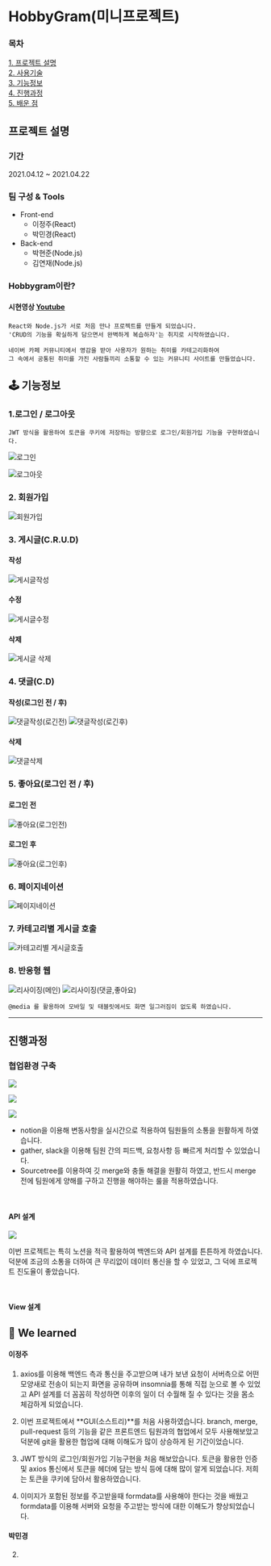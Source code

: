 # HobbyGram(미니프로젝트)

<!-- ![ezgif com-gif-maker (8)](https://user-images.githubusercontent.com/68773118/115060264-a0c68000-9f22-11eb-8c3d-c009883847c3.gif) -->

### 목차

[1. 프로젝트 설명 ](#프로젝트-설명)<br/>
[2. 사용기술 ](#tools)<br/>
[3. 기능정보 ](#-기능정보)<br/>
[4. 진행과정 ](#진행과정)<br/>
[5. 배운 점 ](#-we-learned)<br/>

## 프로젝트 설명

### 기간

2021.04.12 ~ 2021.04.22

### 팀 구성 & Tools

- Front-end
  - 이정주(React)
  - 박민경(React)
- Back-end
  - 박현준(Node.js)
  - 김연재(Node.js)

### Hobbygram이란?

#### 시현영상 [Youtube](https://www.youtube.com/watch?v=SvFizxRfeeU)

```
React와 Node.js가 서로 처음 만나 프로젝트를 만들게 되었습니다.
'CRUD의 기능을 확실하게 담으면서 완벽하게 복습하자'는 취지로 시작하였습니다.

네이버 카페 커뮤니티에서 영감을 받아 사용자가 원하는 취미를 카테고리화하여
그 속에서 공통된 취미를 가진 사람들끼리 소통할 수 있는 커뮤니티 사이트를 만들었습니다.
```

## 🕹 기능정보

### 1.로그인 / 로그아웃

```
JWT 방식을 활용하여 토큰을 쿠키에 저장하는 방향으로 로그인/회원가입 기능을 구현하였습니다.
```

![로그인](https://user-images.githubusercontent.com/61656046/115672995-16997400-a387-11eb-8912-b2e0e3deaecc.gif)

![로그아웃](https://user-images.githubusercontent.com/61656046/115673351-814aaf80-a387-11eb-92c3-e0afdb25f417.gif)

### 2. 회원가입

![회원가입](https://user-images.githubusercontent.com/61656046/115673819-fcac6100-a387-11eb-8ff1-e07317d1183a.gif)

### 3. 게시글(C.R.U.D)

#### 작성

![게시글작성](https://user-images.githubusercontent.com/61656046/115675959-12228a80-a38a-11eb-89be-c974ea379819.gif)

#### 수정

![게시글수정](https://user-images.githubusercontent.com/61656046/115676717-d3d99b00-a38a-11eb-83bc-11a27e1288b0.gif)

#### 삭제

![게시글 삭제](https://user-images.githubusercontent.com/61656046/115677565-91648e00-a38b-11eb-8243-7565a40f8192.gif)

### 4. 댓글(C.D)

#### 작성(로그인 전 / 후)

![댓글작성(로긴전)](https://user-images.githubusercontent.com/61656046/115678640-b1488180-a38c-11eb-803d-b58147ef5965.gif)
![댓글작성(로긴후)](https://user-images.githubusercontent.com/61656046/115679164-3cc21280-a38d-11eb-9358-1da5a4a01d34.gif)

#### 삭제

![댓글삭제](https://user-images.githubusercontent.com/61656046/115679572-af32f280-a38d-11eb-88a5-0976c3b67bb6.gif)

### 5. 좋아요(로그인 전 / 후)

#### 로그인 전

![좋아요(로그인전)](https://user-images.githubusercontent.com/61656046/115681077-23ba6100-a38f-11eb-80e9-7184866dbb3f.gif)

#### 로그인 후

![좋아요(로그인후)](https://user-images.githubusercontent.com/61656046/115681082-25842480-a38f-11eb-99fa-49a6c3872bf5.gif)

### 6. 페이지네이션

![페이지네이션](https://user-images.githubusercontent.com/61656046/115681088-26b55180-a38f-11eb-936e-bf577708b436.gif)

### 7. 카테고리별 게시글 호출

![카테고리별 게시글호출](https://user-images.githubusercontent.com/61656046/115681093-287f1500-a38f-11eb-91c7-f3910c372a4a.gif)

### 8. 반응형 웹

![리사이징(메인)](https://user-images.githubusercontent.com/61656046/115669268-0b444980-a383-11eb-88d5-f8a2934d8458.gif)
![리사이징(댓글,좋아요)](https://user-images.githubusercontent.com/61656046/115669278-0d0e0d00-a383-11eb-9f02-8dd27793c152.gif)

```
@media 를 활용하여 모바일 및 태블릿에서도 화면 일그러짐이 없도록 하였습니다.
```

---

## 진행과정

### 협업환경 구축

![](https://images.velog.io/images/pmk4236/post/e9f7a31d-6ab3-40ea-b128-328e3d0f5676/%E1%84%82%E1%85%A9%E1%84%89%E1%85%A7%E1%86%AB.png)

![](https://images.velog.io/images/pmk4236/post/2ea0a59f-e48b-456c-947f-7196736dce7f/%E1%84%89%E1%85%B3%E1%86%AF%E1%84%85%E1%85%A2%E1%86%A8.png)

![](https://images.velog.io/images/pmk4236/post/7423686d-5fc6-46a5-b55c-133355ba404d/%E1%84%89%E1%85%B3%E1%84%8F%E1%85%B3%E1%84%85%E1%85%B5%E1%86%AB%E1%84%89%E1%85%A3%E1%86%BA%202021-04-22%20%E1%84%8B%E1%85%A9%E1%84%92%E1%85%AE%203.01.55.png)

- notion을 이용해 변동사항을 실시간으로 적용하여 팀원들의 소통을 원활하게 하였습니다.
- gather, slack을 이용해 팀원 간의 피드백, 요청사항 등 빠르게 처리할 수 있었습니다.
- Sourcetree를 이용하여 깃 merge와 충돌 해결을 원활히 하였고, 반드시 merge 전에 팀원에게 양해를 구하고 진행을 해야하는 룰을 적용하였습니다.

<br>

#### API 설계

![](https://images.velog.io/images/pmk4236/post/c8496019-eaea-49e7-ab18-632c9e4a4601/api.jpeg)

이번 프로젝트는 특히 노션을 적극 활용하여 백엔드와 API 설계를 튼튼하게 하였습니다.
덕분에 조금의 소통을 더하여 큰 무리없이 데이터 통신을 할 수 있었고, 그 덕에 프로젝트 진도율이 좋았습니다.

<!-- ![](https://images.velog.io/images/mygomi/post/ece67f36-fd84-4edd-83f6-dfa807194e08/image.png) -->

<br>

#### View 설계

<!-- View를 분석할 때는 눈에 보이는 디자인을 기준으로 <span style="color:#FF7948">컴포넌트를 어떻게 세분화 시킬 지</span> 고민하며 분석했습니다.
프로젝트를 진행하며 **데이터를 효율적으로 관리할 수 있도록 데이터의 흐름도 고려하여 컴포넌트를 설계해야 함을 깨달았습니다.** -->

## 🔎 We learned

#### 이정주

1. axios를 이용해 백엔드 측과 통신을 주고받으며 내가 보낸 요청이 서버측으로 어떤 모양새로 전송이 되는지 화면을 공유하며 insomnia를 통해 직접 눈으로 볼 수 있었고 API 설계를 더 꼼꼼히 작성하면 이후의 일이 더 수월해 질 수 있다는 것을 몸소 체감하게 되었습니다.

2. 이번 프로젝트에서 **GUI(소스트리)**를 처음 사용하였습니다. branch, merge, pull-request 등의 기능을 같은 프론트엔드 팀원과의 협업에서 모두 사용해보았고 덕분에 git을 활용한 협업에 대해 이해도가 많이 상승하게 된 기간이었습니다.

3. JWT 방식의 로그인/회원가입 기능구현을 처음 해보았습니다. 토큰을 활용한 인증 및 axios 통신에서 토큰을 헤더에 담는 방식 등에 대해 많이 알게 되었습니다. 저희는 토큰을 쿠키에 담아서 활용하였습니다.

4. 이미지가 포함된 정보를 주고받을때 formdata를 사용해야 한다는 것을 배웠고 formdata를 이용해 서버와 요청을 주고받는 방식에 대한 이해도가 향상되었습니다.

#### 박민경

2.

<!-- 1. 실제 사이트에서 어떤 식으로 뷰를 구현하는 지 (개발자 도구에서 확인가능한 html, css에 한함)
2. 간단해보이는 기능들도 얼마나 많은 경우의 수를 고려하고 고민하여 로직을 짜야하는 지
3. 프론트와 백이 각각 어떤 역할을 수행해야 하는 지
4. 다른 팀원이 각자 역할에 집중할 수 있는 환경을 조성하기 위해 내가 할 수 있는 것들, 해야 하는 것들 -->
